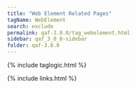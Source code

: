 ```yaml
---
title: "Web Element Related Pages"
tagName: WebElement
search: exclude
permalink: qaf-3.0.0/tag_webelement.html
sidebar: qaf_3_0_0-sidebar
folder: qaf-3.0.0
---
```

{% include taglogic.html %}

{% include links.html %}
